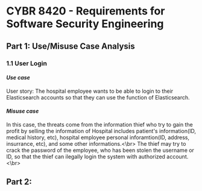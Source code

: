 # CYBR 8420 - Requirements for Software Security Engineering
  
## Part 1: Use/Misuse Case Analysis
### 1.1 User Login
#### *Use case*
User story: The hospital employee wants to be able to login to their Elasticsearch accounts so that they can use the function of Elasticsearch. 
#### *Misuse case*
In this case, the threats come from the information thief who try to gain the profit by selling the information of Hospital includes patient's information(ID, medical history, etc), hospital employee personal inforamtion(ID, address, insurrance, etc), and some other informations.<\br>
The thief may try to crack the password of the employee, who has been stolen the username or ID, so that the thief can ilegally login the system with authorized account.  <\br>
## Part 2: 

